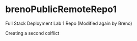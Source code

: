 # brenoPublicRemoteRepo1
Full Stack Deployment Lab 1 Repo (Modified again by Breno)

Creating a second colflict
